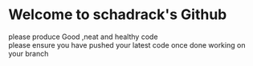 # Welcome to  schadrack's Github
please produce Good ,neat and healthy code  <br/>
please ensure you have pushed your latest code once done working on your branch
